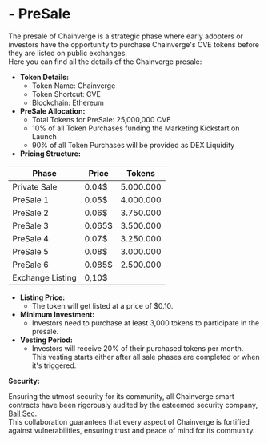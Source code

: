 # - PreSale

The presale of Chainverge is a strategic phase where early adopters or investors have the opportunity to purchase Chainverge's CVE tokens before they are listed on public exchanges. \
Here you can find all the details of the Chainverge presale:

* **Token Details:**
  * Token Name: Chainverge
  * Token Shortcut: CVE
  * Blockchain: Ethereum
* **PreSale Allocation:**
  * Total Tokens for PreSale: 25,000,000 CVE
  * 10% of all Token Purchases funding the Marketing Kickstart on Launch
  * 90% of all Token Purchases will be provided as DEX Liquidity
* **Pricing Structure:**



| Phase            | Price  | Tokens    |
| ---------------- | ------ | --------- |
| Private Sale     | 0.04$  | 5.000.000 |
| PreSale 1        | 0.05$  | 4.000.000 |
| PreSale 2        | 0.06$  | 3.750.000 |
| PreSale 3        | 0.065$ | 3.500.000 |
| PreSale 4        | 0.07$  | 3.250.000 |
| PreSale 5        | 0.08$  | 3.000.000 |
| PreSale 6        | 0.085$ | 2.500.000 |
| Exchange Listing | 0,10$  |           |

* **Listing Price:**
  * The token will get listed at a price of $0.10.
* **Minimum Investment:**
  * Investors need to purchase at least 3,000 tokens to participate in the presale.
* **Vesting Period:**
  * Investors will receive 20% of their purchased tokens per month. \
    This vesting starts either after all sale phases are completed or when it's triggered.



**Security:**

Ensuring the utmost security for its community, all Chainverge smart contracts have been rigorously audited by the esteemed security company, [Bail Sec](https://bailsec.io/). \
This collaboration guarantees that every aspect of Chainverge is fortified against vulnerabilities, ensuring trust and peace of mind for its community.
